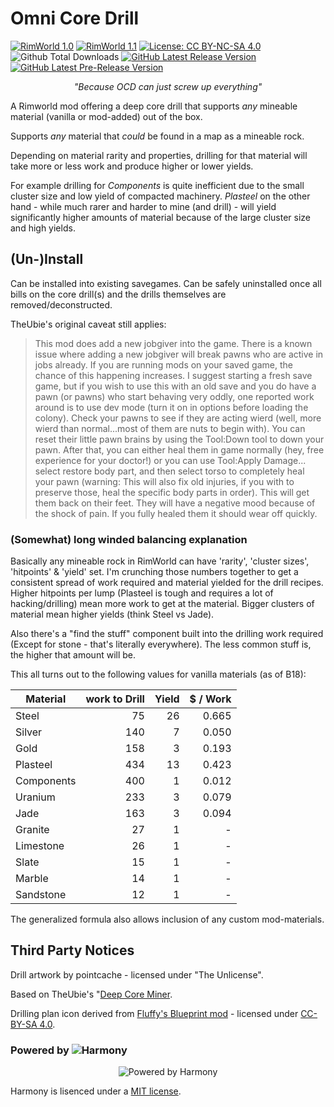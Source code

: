 # Omni Core Drill

[![RimWorld 1.0](https://img.shields.io/badge/RimWorld-1.0-green.svg?style=popout-square)](http://rimworldgame.com/) 
[![RimWorld 1.1](https://img.shields.io/badge/RimWorld-1.0-green.svg?style=popout-square)](http://rimworldgame.com/) 
[![License: CC BY-NC-SA 4.0](https://img.shields.io/badge/License-CC%20BY--NC--SA%204.0-lightgrey.svg?style=popout-square)](https://creativecommons.org/licenses/by-nc-sa/4.0/) ![Github Total Downloads](https://img.shields.io/github/downloads-pre/doctorvangogh/MiningShaft/total.svg?style=popout-square)  [![GitHub Latest Release Version](https://img.shields.io/github/release/doctorvangogh/MiningShaft.svg?style=popout-square)](../../releases/latest) [![GitHub Latest Pre-Release Version](https://img.shields.io/github/release/doctorvangogh/MiningShaft/all.svg?style=popout-square)](../../releases)


<p align="center">
<em>"Because OCD can just screw up everything"</em>
</p>

A Rimworld mod offering a deep core drill that supports _any_ mineable material (vanilla or mod-added) out of the box.

Supports _any_ material that _could_ be found in a map as a mineable rock.

Depending on material rarity and properties, drilling for that material will take more or less work and produce higher or lower yields.

For example drilling for _Components_ is quite inefficient due to the small cluster size and low yield of compacted machinery.
_Plasteel_ on the other hand - while much rarer and harder to mine (and drill) - will yield significantly higher amounts of material because of the large cluster size and high yields.

## (Un-)Install

Can be installed into existing savegames. Can be safely uninstalled once all bills on the core drill(s) and the drills themselves are removed/deconstructed.

TheUbie's original caveat still applies:
> This mod does add a new jobgiver into the game. There is a known issue where adding a new jobgiver will break pawns who are active in jobs already. If you are running mods on your saved game, the chance of this happening increases. I suggest starting a fresh save game, but if you wish to use this with an old save and you do have a pawn (or pawns) who start behaving very oddly, one reported work around is to use dev mode (turn it on in options before loading the colony). Check your pawns to see if they are acting wierd (well, more wierd than normal...most of them are nuts to begin with). You can reset their little pawn brains by using the Tool:Down tool to down your pawn. After that, you can either heal them in game normally (hey, free experience for your doctor!) or you can use Tool:Apply Damage... select restore body part, and then select torso to completely heal your pawn (warning: This will also fix old injuries, if you with to preserve those, heal the specific body parts in order). This will get them back on their feet. They will have a negative mood because of the shock of pain. If you fully healed them it should wear off quickly.

### (Somewhat) long winded balancing explanation

Basically any mineable rock in RimWorld can have 'rarity', 'cluster sizes', 'hitpoints' & 'yield' set. I'm crunching those numbers together to get a consistent spread of work required and material yielded for the drill recipes.
Higher hitpoints per lump (Plasteel is tough and requires a lot of hacking/drilling) mean more work to get at the material. Bigger clusters of material mean higher yields (think Steel vs Jade).

Also there's a "find the stuff" component built into the drilling work required (Except for stone - that's literally everywhere). The less common stuff is, the higher that amount will be.

This all turns out to the following values for vanilla materials (as of B18):

Material | work to Drill | Yield | $ / Work
--- | ---: | ---: | ---:
Steel | 75 | 26 | 0.665
Silver | 140 | 7 | 0.050
Gold | 158 | 3 | 0.193
Plasteel | 434 | 13 | 0.423
Components | 400 | 1 | 0.012
Uranium | 233 | 3 | 0.079
Jade | 163 | 3 | 0.094
Granite | 27 | 1 | -
Limestone | 26 | 1 | -
Slate | 15 | 1 | -
Marble | 14 | 1 | -
Sandstone | 12 | 1 | -

The generalized formula also allows inclusion of any custom mod-materials.

## Third Party Notices

Drill artwork by pointcache - licensed under "The Unlicense".

Based on TheUbie's "[Deep Core Miner](https://ludeon.com/forums/index.php?topic=25346.45).

Drilling plan icon derived from [Fluffy's Blueprint mod](https://github.com/FluffierThanThou/Blueprints) - licensed under [CC-BY-SA 4.0](https://creativecommons.org/licenses/by-sa/4.0/).

### Powered by ![Harmony](https://github.com/pardeike/Harmony)

<p align="center">
<img alt="Powered by Harmony" src="https://raw.githubusercontent.com/pardeike/Harmony/master/HarmonyLogo.png" />
</p>

Harmony is lisenced under a [MIT license](https://raw.githubusercontent.com/pardeike/Harmony/master/LICENSE).


